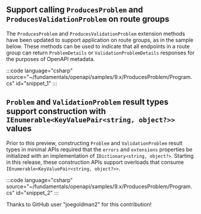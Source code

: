 ## Support calling `ProducesProblem` and `ProducesValidationProblem` on route groups

The `ProducesProblem` and `ProducesValidationProblem` extension methods have been updated to support application on route groups, as in the sample below. These methods can be used to indicate that all endpoints in a route group can return `ProblemDetails` or `ValidationProblemDetails` responses for the purposes of OpenAPI metadata.

:::code language="csharp" source="~/fundamentals/openapi/samples/9.x/ProducesProblem/Program.cs" id="snippet_1" :::

## `Problem` and `ValidationProblem` result types support construction with `IEnumerable<KeyValuePair<string, object?>>` values

Prior to this preview, constructing `Problem` and `ValidationProblem` result types in minimal APIs required that the `errors` and `extensions` properties be initialized with an implementation of `IDictionary<string, object?>`. Starting in this release, these construction APIs support overloads that consume `IEnumerable<KeyValuePair<string, object?>>`.

:::code language="csharp" source="~/fundamentals/openapi/samples/9.x/ProducesProblem/Program.cs" id="snippet_2" :::

Thanks to GitHub user "joegoldman2" for this contribution!